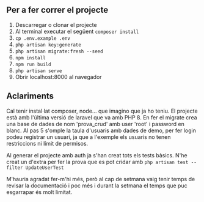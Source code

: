 ## Per a fer correr el projecte

1. Descarregar o clonar el projecte
2. Al terminal executar el següent `composer install`
3. `cp .env.example .env`
4. `php artisan key:generate`
5. `php artisan migrate:fresh --seed`
6. `npm install`
7. `npm run build`
7. `php artisan serve`
8. Obrir localhost:8000 al navegador

## Aclariments

Cal tenir instal·lat composer, node... que imagino que ja ho teniu.
El projecte està amb l'última versió de laravel que va amb PHP 8.
En fer el migrate crea una base de dades de nom 'prova_crud' amb user 'root' i password en blanc.
Al pas 5 s'omple la taula d'usuaris amb dades de demo, per fer login podeu registrar un usuari, ja que a l'exemple els usuaris no tenen restriccions ni límit de permisos.

Al generar el projecte amb auth ja s'han creat tots els tests bàsics. N'he creat un d'extra per fer la prova que es pot cridar amb `php artisan test --filter UpdateUserTest`

M'hauria agradat fer-m'hi més, però al cap de setmana vaig tenir temps de revisar la documentació i poc més i durant la setmana el temps que puc esgarrapar és molt limitat.